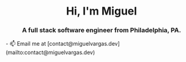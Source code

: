 <h1 align="center">Hi, I'm Miguel</h1>
<h3 align="center">A full stack software engineer from Philadelphia, PA.</h3>
- 📫 Email me at [contact@miguelvargas.dev](mailto:contact@miguelvargas.dev)
